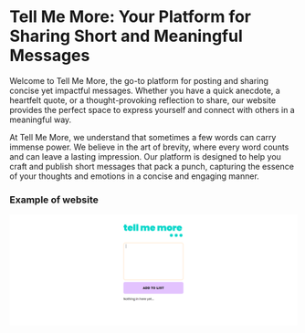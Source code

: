 # Tell Me More: Your Platform for Sharing Short and Meaningful Messages

Welcome to Tell Me More, the go-to platform for posting and sharing concise yet impactful messages. Whether you have a quick anecdote, a heartfelt quote, or a thought-provoking reflection to share, our website provides the perfect space to express yourself and connect with others in a meaningful way.

At Tell Me More, we understand that sometimes a few words can carry immense power. We believe in the art of brevity, where every word counts and can leave a lasting impression. Our platform is designed to help you craft and publish short messages that pack a punch, capturing the essence of your thoughts and emotions in a concise and engaging manner.

### Example of website

![website image](assets/image1.PNG)